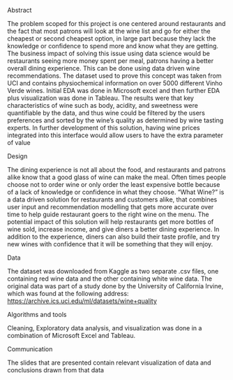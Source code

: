 Abstract

The problem scoped for this project is one centered around restaurants and the fact that most patrons will look at the wine list and go for either the cheapest
or second cheapest option, in large part because they lack the knowledge or confidence to spend more and know what they are getting. The business impact of solving 
this issue using data science would be restaurants seeing more money spent per meal, patrons having a better overall dining experience. This can be done using data driven 
wine recommendations. The dataset used to prove this concept was taken from UCI and contains physiochemical information on over 5000 different Vinho Verde wines.
Initial EDA was done in Microsoft excel and then further EDA plus visualization was done in Tableau.  The results were that key characteristics of wine such as body, 
acidity, and sweetness were quantifiable by the data, and thus wine could be filtered by the users preferences and sorted by the wine’s quality as determined by wine 
tasting experts.  In further development of this solution, having wine prices integrated into this interface would allow users to have the extra parameter of value

Design

The dining experience is not all about the food, and restaurants and patrons alike know that a good glass of wine can make the meal. Often times people choose not to order
wine or only order the least expensive bottle because of a lack of knowledge or confidence in what they choose. “What Wine?” is a data driven solution for restaurants and 
customers alike, that combines user input and recommendation modelling that gets more accurate over time to help guide restaurant goers to the right wine on the menu.
The potential impact of this solution will help restaurants get more bottles of wine sold, increase income, and give diners a better dining experience. 
In addition to the experience, diners can also build their taste profile, and try new wines with confidence that it will be something that they will enjoy.  

Data

The dataset was downloaded from Kaggle as two separate .csv files, one containing red wine data and the other containing white wine data. 
The original data was part of a study done by the University of California Irvine, which was found at the following address:
https://archive.ics.uci.edu/ml/datasets/wine+quality

Algorithms and tools

Cleaning, Exploratory data analysis, and visualization was done in a combination of Microsoft Excel and Tableau.

Communication

The slides that are presented contain relevant visualization of data and conclusions drawn from that data
